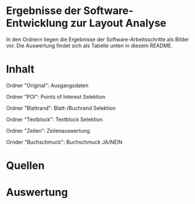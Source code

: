 # Ergebnisse der Software-Entwicklung zur Layout Analyse
In den Ordnern liegen die Ergebnisse der Software-Arbeitsschritte als Bilder vor. Die Auswertung findet sich als Tabelle unten in diesem README.

# Inhalt
Ordner "Original": Ausgangsdaten

Ordner "POI": Points of Interest Selektion

Ordner "Blattrand": Blatt-/Buchrand Selektion

Ordner "Textblock": Textblock Selektion

Ordner "Zeilen": Zeilenauswertung

Ornder "Buchschmuck": Buchschmuck JA/NEIN

# Quellen

# Auswertung


